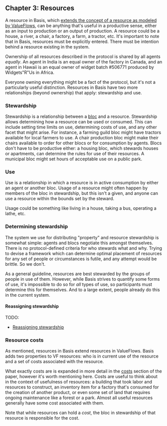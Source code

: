 ## Chapter 3: Resources

A resource in Basis, which [extends the concept of a resource as modeled by ValueFlows](https://valueflo.ws/introduction/resources.html), can be anything that's useful in a productive sense, either as an input to production or an output of production. A resource could be a house, a river, a chair, a factory, a farm, a tractor, etc. It's important to note that in Basis, resources must be explicitly entered. There must be intention behind a resource existing in the system.

Ownership of all resources described in the protocol is shared by all agents *equally*. An agent in India is an equal owner of the factory in Canada, and an agent in Hawaii is an equal owner of widget batch #506771 produced by Widgets"R"Us in Africa.

Everyone owning everything might be a fact of the protocol, but it's not a particularly useful distinction. Resources in Basis have two more relationships (beyond ownership) that apply: stewardship and use.

### Stewardship

Stewardship is a relationship between a [bloc] and a resource. Stewardship allows determining how a resource can be used or consumed. This can include setting time limits on use, determining costs of use, and any other facet that might arise. For instance, a farming guild bloc might have tractors available for local farmers to use. A chair production bloc might make their chairs available to order for other blocs or for consumption by agents. Blocs don't have to be productive either: a housing bloc, which stewards houses or apartments, can determine the rules for use of their resources. A municipal bloc might set hours of acceptable use on a public park.

### Use

Use is a relationship in which a resource is in active consumption by either an agent or another bloc. Usage of a resource might often happen by members of the bloc in stewardship, but this isn't a given, and anyone can use a resource within the bounds set by the steward.

Usage could be something like living in a house, taking a bus, operating a lathe, etc.

### Determining stewardship

The system we use for distributing "property" and resource stewardship is somewhat simple: agents and blocs negotiate this amongst themselves. There is no protocol-defined criteria for who stewards what and why. Trying to devise a framework which can determine optimal placement of resources for any set of people or circumstances is futile, and any attempt would be brittle. So we don't.

As a general guideline, resources are best stewarded by the groups of people in use of them. However, while Basis strives to quantify some forms of use, it's impossible to do so for *all* types of use, so participants must determine this for themselves. And to a large extent, people already do this in the current system.

#### Reassigning stewardship

TODO:

- [Reassigning stewardship](https://github.com/basisproject/tracker/issues/134)

### Resource costs

As mentioned, resources in Basis extend resources in ValueFlows. Basis adds two properties to VF resources: who is in current use of the resource and a set of costs associated with the resource.

What exactly costs are is expanded in more detail in the [costs] section of the paper, however it's worth mentioning here. Costs are useful to think about in the context of usefulness of resources: a building that took labor and resources to construct, an inventory item for a factory that's consumed for the creation of another product, or even some set of land that requires ongoing maintenance like a forest or a park. Almost all useful resources generally have some cost associated with them.

Note that while resources can hold a *cost*, the bloc in stewardship of that resource is responsible for the cost.

[bloc]: #chapter-4-blocs
[costs]: #costs

